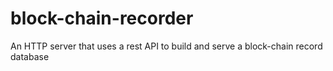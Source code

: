 # block-chain-recorder
An HTTP server that uses a rest API to build and serve a block-chain record database
